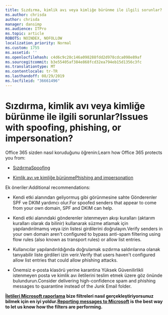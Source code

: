 ```yaml
---
title: Sızdırma, kimlik avı veya kimliğe bürünme ile ilgili sorunlar?
ms.author: chrisda
author: chrisda
manager: dansimp
ms.audience: ITPro
ms.topic: article
ROBOTS: NOINDEX, NOFOLLOW
localization_priority: Normal
ms.custom: 1755
ms.assetid: ''
ms.openlocfilehash: c4d6c9c28c146a098288fdd2d978cdca098e89af
ms.sourcegitcommit: b3e55405af384e868fcd32ea794eb15d1356c3fc
ms.translationtype: MT
ms.contentlocale: tr-TR
ms.lasthandoff: 08/29/2019
ms.locfileid: "36661496"
---
```

# <a name="issues-with-spoofing-phishing-or-impersonation"></a><span data-ttu-id="bf605-102">Sızdırma, kimlik avı veya kimliğe bürünme ile ilgili sorunlar?</span><span class="sxs-lookup"><span data-stu-id="bf605-102">Issues with spoofing, phishing, or impersonation?</span></span>

<span data-ttu-id="bf605-103">Office 365 sizden nasıl koruduğunu öğrenin:</span><span class="sxs-lookup"><span data-stu-id="bf605-103">Learn how Office 365 protects you from:</span></span>

- [<span data-ttu-id="bf605-104">Sızdırma</span><span class="sxs-lookup"><span data-stu-id="bf605-104">Spoofing</span></span>](https://docs.microsoft.com/office365/securitycompliance/anti-spoofing-protection)

- [<span data-ttu-id="bf605-105">Kimlik avı ve kimliğe bürünme</span><span class="sxs-lookup"><span data-stu-id="bf605-105">Phishing and impersonation</span></span>](https://docs.microsoft.com/office365/securitycompliance/atp-anti-phishing)

<span data-ttu-id="bf605-106">Ek öneriler:</span><span class="sxs-lookup"><span data-stu-id="bf605-106">Additional recommendations:</span></span>

- <span data-ttu-id="bf605-107">Kendi etki alanından geliyormuş gibi görünmesine sahte Gönderenler SPF ve DKIM yardımcı olur.</span><span class="sxs-lookup"><span data-stu-id="bf605-107">For spoofed senders that appear to come from your own domain, SPF and DKIM can help.</span></span>

- <span data-ttu-id="bf605-108">Kendi etki alanındaki gönderenler istenmeyen akışı kuralları (aktarım kuralları olarak da bilinir) kullanarak süzme atlamak için yapılandırılmamış veya izin listesi girdilerini doğrulayın.</span><span class="sxs-lookup"><span data-stu-id="bf605-108">Verify senders in your own domain aren't configured to bypass anti-spam filtering using flow rules (also known as transport rules) or allow list entries.</span></span>

- <span data-ttu-id="bf605-109">Kullanıcılar yapılandırıldığında doğrulamak sızdırma saldırılarına olanak tanıyabilir liste girdileri izin verir.</span><span class="sxs-lookup"><span data-stu-id="bf605-109">Verify that users haven't configured allow list entries that could allow phishing attacks.</span></span>

- <span data-ttu-id="bf605-110">Önemsiz e-posta klasörü yerine karantina Yüksek Güvenilirlikli istenmeyen posta ve kimlik avı iletilerini teslim etmek üzere göz önünde bulundurun.</span><span class="sxs-lookup"><span data-stu-id="bf605-110">Consider delivering high-confidence spam and phishing messages to quarantine instead of the Junk Email folder.</span></span>

<span data-ttu-id="bf605-111">**[İletileri Microsoft raporlama](https://support.office.com/article/b5caa9f1-cdf3-4443-af8c-ff724ea719d2) bize filtreleri nasıl gerçekleştiriyorsunuz bilmek için en iyi yoldur.**</span><span class="sxs-lookup"><span data-stu-id="bf605-111">**[Reporting messages to Microsoft](https://support.office.com/article/b5caa9f1-cdf3-4443-af8c-ff724ea719d2) is the best way to let us know how the filters are performing.**</span></span>
